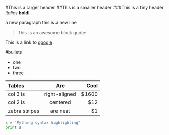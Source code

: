 #This is a larger header
##This is a smaller header
###This is a tiny header
*italics*
**bold**

a new paragraph
this is a new line

>This is an awesome block quote

This is a link to [google](http://www.google.com) .

#bullets

- one
- two
- three


| Tables | Are | Cool|
| :--- | :---: | ---: |
| col 3 is | right-aligned | $1600|
| col 2 is | centered | $12 |
| zebra stripes | are neat | $1 |


```python
s = "Pythong syntax highlighting"
print s
```
